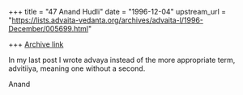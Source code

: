 +++
title = "47 Anand Hudli"
date = "1996-12-04"
upstream_url = "https://lists.advaita-vedanta.org/archives/advaita-l/1996-December/005699.html"

+++
[Archive link](https://lists.advaita-vedanta.org/archives/advaita-l/1996-December/005699.html)

In my last post I wrote advaya instead of the more appropriate term,
advitiiya,  meaning one without a second.


Anand

